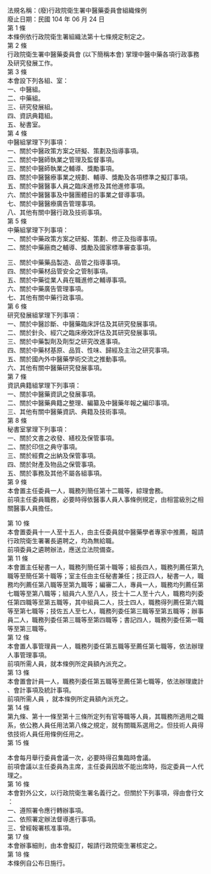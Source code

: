 法規名稱：(廢)行政院衛生署中醫藥委員會組織條例  
廢止日期：民國 104 年 06 月 24 日  
第 1 條  
本條例依行政院衛生署組織法第十七條規定制定之。  
第 2 條  
行政院衛生署中醫藥委員會 (以下簡稱本會) 掌理中醫中藥各項行政事務  
及研究發展工作。  
第 3 條  
本會設下列各組、室：  
一、中醫組。  
二、中藥組。  
三、研究發展組。  
四、資訊典籍組。  
五、秘書室。  
第 4 條  
中醫組掌理下列事項：  
一、關於中醫政策方案之研擬、策劃及指導事項。  
二、關於中醫師執業之管理及監督事項。  
三、關於中醫師執業之輔導、獎勵事項。  
四、關於中醫醫療事業之規劃、輔導、獎勵及各項標準之擬訂事項。  
五、關於中醫醫事人員之臨床進修及其他進修事項。  
六、關於中醫醫事及中醫團體目的事業之督導事項。  
七、關於中醫醫療廣告管理事項。  
八、其他有關中醫行政及技術事項。  
第 5 條  
中藥組掌理下列事項：  
一、關於中藥政策方案之研擬、策劃、修正及指導事項。  
二、關於中藥廠商之輔導、獎勵及國家標準審查事項。  


三、關於中藥藥品製造、品管之指導事項。  
四、關於中藥材品管安全之管制事項。  
五、關於中藥從業人員在職進修之輔導事項。  
六、關於中藥廣告管理事項。  
七、其他有關中藥行政事項。  
第 6 條  
研究發展組掌理下列事項：  
一、關於中醫診斷、中醫藥臨床評估及其研究發展事項。  
二、關於針灸、經穴之臨床療效評估及其研究發展事項。  
三、關於中藥製劑及劑型之研究改進事項。  
四、關於中藥材基原、品質、性味、歸經及主治之研究事項。  
五、關於國內外中醫藥學術交流之推動事項。  
六、其他有關中醫藥研究發展事項。  
第 7 條  
資訊典籍組掌理下列事項：  
一、關於中醫藥資訊之發展事項。  
二、關於中醫藥典籍之整理、編纂及中醫藥年報之編印事項。  
三、其他有關中醫藥資訊、典籍及技術事項。  
第 8 條  
秘書室掌理下列事項：  
一、關於文書之收發、繕校及保管事項。  
二、關於印信之典守事項。  
三、關於經費之出納及保管事項。  
四、關於財產及物品之保管事項。  
五、關於事務及其他不屬各組事項。  
第 9 條  
本會置主任委員一人，職務列簡任第十二職等，綜理會務。  
前項主任委員職務，必要時得依醫事人員人事條例規定，由相當級別之相  
關醫事人員擔任。  


第 10 條  
本會置委員十一人至十五人，由主任委員就中醫藥學者專家中推薦，報請  
行政院衛生署署長遴聘之，均為無給職。  
前項委員之遴聘辦法，應送立法院備查。  
第 11 條  
本會置主任秘書一人，職務列簡任第十職等；組長四人，職務列薦任第九  
職等至簡任第十職等；室主任由主任秘書兼任；技正四人，秘書一人，職  
務均列薦任第八職等至第九職等；編審二人，專員一人，職務均列薦任第  
七職等至第八職等；組員六人至八人，技士十二人至十六人，職務均列委  
任第四職等至第五職等，其中組員二人，技士四人，職務得列薦任第六職  
等至第七職等；技佐五人至七人，職務列委任第三職等至第五職等；辦事  
員二人，職務列委任第三職等至第四職等；書記四人，職務列委任第一職  
等至第三職等。  
第 12 條  
本會置人事管理員一人，職務列委任第五職等至薦任第七職等，依法辦理  
人事管理事項。  
前項所需人員，就本條例所定員額內派充之。  
第 13 條  
本會置會計員一人，職務列委任第五職等至薦任第七職等，依法辦理歲計  
、會計事項及統計事項。  
前項所需人員 ，就本條例所定員額內派充之。  
第 14 條  
第九條、第十一條至第十三條所定列有官等職等人員，其職務所適用之職  
系，依公務人員任用法第八條之規定，就有關職系選用之。但技術人員得  
依技術人員任用條例任用之。  
第 15 條  


本會每月舉行委員會議一次，必要時得召集臨時會議。  
前項會議以主任委員為主席，主任委員因故不能出席時，指定委員一人代  
理之。  
第 16 條  
本會對外公文，以行政院衛生署名義行之。但關於下列事項，得由會行文  
：  
一、遵照署令應行轉辦事項。  
二、依照署定辦法督導進行事項。  
三、曾經報署核准事項。  
第 17 條  
本會辦事細則，由本會擬訂，報請行政院衛生署核定之。  
第 18 條  
本條例自公布日施行。  


